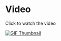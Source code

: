 # Video 

Click to watch the video

[![GIF Thumbnail](https://img.youtube.com/vi/zFaaG-iEQqg/maxresdefault.jpg)](https://youtu.be/zFaaG-iEQqg?si=GJbURSlCN8_zPyQD)


